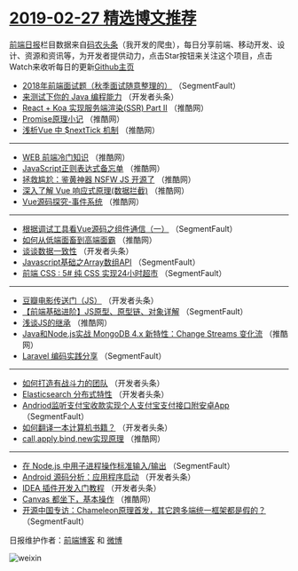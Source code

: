 # [2019-02-27 精选博文推荐](https://toutiao.qdkfweb.cn/date/2019/02/27)

[前端日报](https://qdkfweb.cn/c/news)栏目数据来自[码农头条](https://toutiao.qdkfweb.cn/)（我开发的爬虫），每日分享前端、移动开发、设计、资源和资讯等，为开发者提供动力，点击Star按钮来关注这个项目，点击Watch来收听每日的更新[Github主页](https://github.com/kujian/frontendDaily)
* [2018年前端面试题（秋季面试随意整理的）](https://toutiao.qdkfweb.cn/102074.html) （SegmentFault）
* [来测试下你的 Java 编程能力](https://toutiao.qdkfweb.cn/102086.html) （开发者头条）
* [React + Koa 实现服务端渲染(SSR) Part II](https://toutiao.qdkfweb.cn/102149.html) （推酷网）
* [Promise原理小记](https://toutiao.qdkfweb.cn/102140.html) （推酷网）
* [浅析Vue 中 $nextTick 机制](https://toutiao.qdkfweb.cn/102146.html) （推酷网）

***
* [WEB 前端冷门知识](https://toutiao.qdkfweb.cn/102131.html) （推酷网）
* [JavaScript正则表达式备忘单](https://toutiao.qdkfweb.cn/102145.html) （推酷网）
* [拯救尴尬：鉴黄神器 NSFW JS 开源了](https://toutiao.qdkfweb.cn/102139.html) （推酷网）
* [深入了解 Vue 响应式原理(数据拦截)](https://toutiao.qdkfweb.cn/102132.html) （推酷网）
* [Vue源码探究-事件系统](https://toutiao.qdkfweb.cn/102144.html) （推酷网）

***
* [根据调试工具看Vue源码之组件通信（一）](https://toutiao.qdkfweb.cn/102060.html) （SegmentFault）
* [如何从低端面畜到高端面霸](https://toutiao.qdkfweb.cn/102137.html) （推酷网）
* [谈谈数据一致性](https://toutiao.qdkfweb.cn/102096.html) （开发者头条）
* [Javascript基础之Array数组API](https://toutiao.qdkfweb.cn/102075.html) （SegmentFault）
* [前端 CSS : 5# 纯 CSS 实现24小时超市](https://toutiao.qdkfweb.cn/102065.html) （SegmentFault）

***
* [豆瓣电影传送门（JS）](https://toutiao.qdkfweb.cn/102102.html) （开发者头条）
* [【前端基础进阶】JS原型、原型链、对象详解](https://toutiao.qdkfweb.cn/102067.html) （SegmentFault）
* [浅谈JS的继承](https://toutiao.qdkfweb.cn/102133.html) （推酷网）
* [Java和Node.js实战 MongoDB 4.x 新特性：Change Streams 变化流](https://toutiao.qdkfweb.cn/102134.html) （推酷网）
* [Laravel 编码实践分享](https://toutiao.qdkfweb.cn/102072.html) （SegmentFault）

***
* [如何打造有战斗力的团队](https://toutiao.qdkfweb.cn/102113.html) （开发者头条）
* [Elasticsearch 分布式特性](https://toutiao.qdkfweb.cn/102083.html) （开发者头条）
* [Andriod监听支付宝收款实现个人支付宝支付接口附安卓App](https://toutiao.qdkfweb.cn/102062.html) （SegmentFault）
* [如何翻译一本计算机书籍？](https://toutiao.qdkfweb.cn/102094.html) （开发者头条）
* [call,apply,bind,new实现原理](https://toutiao.qdkfweb.cn/102148.html) （推酷网）

***
* [在 Node.js 中用子进程操作标准输入/输出](https://toutiao.qdkfweb.cn/102073.html) （SegmentFault）
* [Android 源码分析：应用程序启动](https://toutiao.qdkfweb.cn/102114.html) （开发者头条）
* [IDEA 插件开发入门教程](https://toutiao.qdkfweb.cn/102084.html) （开发者头条）
* [Canvas 都坐下，基本操作](https://toutiao.qdkfweb.cn/102138.html) （推酷网）
* [开源中国专访：Chameleon原理首发，其它跨多端统一框架都是假的？](https://toutiao.qdkfweb.cn/102063.html) （SegmentFault）

日报维护作者：[前端博客](https://qdkfweb.cn/) 和 [微博](https://qdkfweb.cn/go/weibo)

![weixin](https://user-images.githubusercontent.com/3055447/38468989-651132ac-3b80-11e8-8e6b-15122322a9d7.png)
